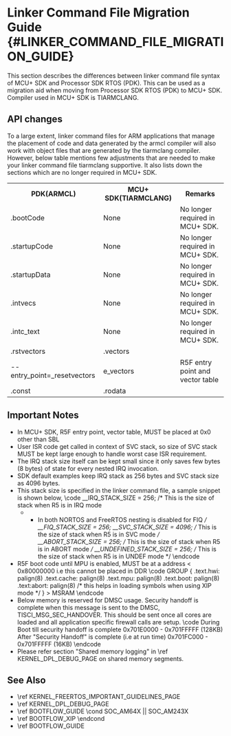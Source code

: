 # Linker Command File Migration Guide {#LINKER_COMMAND_FILE_MIGRATION_GUIDE}

This section describes the differences between linker command file syntax of MCU+ SDK and Processor SDK RTOS (PDK).
This can be used as a migration aid when moving from Processor SDK RTOS (PDK) to MCU+ SDK.
Compiler used in MCU+ SDK is TIARMCLANG.
## API changes

To a large extent, linker command files for ARM applications that manage the placement of code
and data generated by the armcl compiler will also work with object files that are generated by the
tiarmclang compiler. However, below table mentions few adjustments that are needed to make your linker command file tiarmclang supportive.
It also lists down the sections which are no longer required in MCU+ SDK.

<table>
    <tr>
        <th> PDK(ARMCL)
        <th> MCU+ SDK(TIARMCLANG)
        <th> Remarks
    </tr>
    <tr>
        <td>.bootCode
        <td>None
        <td>No longer required in MCU+ SDK.
    </tr>
    <tr>
        <td>.startupCode
        <td>None
        <td>No longer required in MCU+ SDK.
    </tr>
    <tr>
        <td>.startupData
        <td>None
        <td>No longer required in MCU+ SDK.
    </tr>
    <tr>
        <td>.intvecs
        <td>None
        <td>No longer required in MCU+ SDK.
    </tr>
    <tr>
        <td>.intc_text
        <td>None
        <td>No longer required in MCU+ SDK.
    </tr>
    <tr>
        <td>.rstvectors
        <td>.vectors
        <td>
    </tr>
    <tr>
        <td>--entry_point=_resetvectors
        <td>e_vectors
        <td>R5F entry point and vector table
    </tr>
    <tr>
        <td>.const
        <td>.rodata
        <td>
    </tr>
</table>

## Important Notes

- In MCU+ SDK, R5F entry point, vector table, MUST be placed at 0x0 other than SBL
- User ISR code get called in context of SVC stack, so size of SVC stack MUST be kept large enough to handle worst case ISR requirement.
- The IRQ stack size itself can be kept small since it only saves few bytes (8 bytes) of state for every nested IRQ invocation.
- SDK default examples keep IRQ stack as 256 bytes and SVC stack size as 4096 bytes.
- This stack size is specified in the linker command file, a sample snippet is shown below,
\code
    __IRQ_STACK_SIZE = 256;
    /* This is the size of stack when R5 is in IRQ mode
    * - In both NORTOS and FreeRTOS nesting is disabled for FIQ
    */
    __FIQ_STACK_SIZE = 256;
    __SVC_STACK_SIZE = 4096; /* This is the size of stack when R5 is in SVC mode */
    __ABORT_STACK_SIZE = 256;  /* This is the size of stack when R5 is in ABORT mode */
    __UNDEFINED_STACK_SIZE = 256;  /* This is the size of stack when R5 is in UNDEF mode */
\endcode
- R5F boot code until MPU is enabled, MUST be at a address < 0x80000000 i.e this cannot be placed in DDR
\code
    GROUP {
        .text.hwi: palign(8)
        .text.cache: palign(8)
        .text.mpu: palign(8)
        .text.boot: palign(8)
        .text:abort: palign(8) /* this helps in loading symbols when using XIP mode */
    } > MSRAM
\endcode
- Below memory is reserved for DMSC usage. Security handoff is complete when this message is sent to the DMSC,
  TISCI_MSG_SEC_HANDOVER. This should be sent once all cores are loaded and all application specific firewall calls are setup.
\code
   During Boot till security handoff is complete
   0x701E0000 - 0x701FFFFF (128KB)
   After "Security Handoff" is complete (i.e at run time)
   0x701FC000 - 0x701FFFFF (16KB)
\endcode
- Please refer section "Shared memory logging" in \ref KERNEL_DPL_DEBUG_PAGE on shared memory segments.

## See Also

 - \ref KERNEL_FREERTOS_IMPORTANT_GUIDELINES_PAGE
 - \ref KERNEL_DPL_DEBUG_PAGE
 - \ref BOOTFLOW_GUIDE
 \cond SOC_AM64X || SOC_AM243X
 - \ref BOOTFLOW_XIP
 \endcond
 - \ref BOOTFLOW_GUIDE
